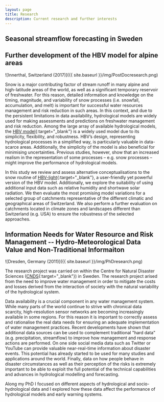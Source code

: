 ```yaml
---
layout: page
title: Research
description: Current research and further interests
---
```


## Seasonal streamflow forecasting in Sweden

<div class="line-separator"></div>

## Further development of the HBV model for alpine areas

![Innerthal, Switzerland (2017)]({{ site.baseurl }}/img/PostDocresearch.png)

Snow is a major contributing factor of stream runoff in many alpine and high-latitude areas of the world, as well as a significant temporary reservoir of freshwater. For this reason, detailed information and knowledge on the timing, magnitude, and variability of snow processes (i.e. snowfall, accumulation, and melt) is important for successful water resources management and risk reduction in such areas. In this context, and due to the persistent limitations in data availability, hydrological models are widely used for making assessments and predictions on freshwater management and risk reduction. Among the large array of available hydrological models, the [HBV model](https://www.smhi.se/en/research/research-departments/hydrology/hbv-1.90007){:target="_blank"} is a widely used model due to its simplicity, flexibility, and robustness. HBV’s design, representing hydrological processes in a simplified way, is particularly valuable in data-scarce areas. Additionally, the simplicity of the model is also beneficial for minimising uncertainties. Previous studies, however, show that an increased realism in the representation of some processes – e.g. snow processes – might improve the performance of hydrological models.

In this study we review and assess alternative conceptualisations to the snow routine of [HBV-light](http://www.geo.uzh.ch/en/units/h2k/Services/HBV-Model.html){:target="_blank"}, a user-friendly yet powerful version of the HBV model. Additionally, we explore the suitability of using additional input data such as relative humidity and shortwave solar radiation. We then evaluate the most promising model variations for a selected group of catchments representative of the different climatic and geographical areas of Switzerland. We also perform a further evaluation on catchments located in climate zones and landscapes different than Switzerland (e.g. USA) to ensure the robustness of the selected approaches.

<div class="line-separator"></div>

## Information Needs for Water Resource and Risk Management -- Hydro-Meteorological Data Value and Non-Traditional Informaiton

![Dresden, Germany (2011)]({{ site.baseurl }}/img/PhDresearch.png)

The research project was carried on within the Centre for Natural Disaster Sciences ([CNDS](http://www.cnds.se/){:target="_blank"}) in Sweden. The research project arised from the need to improve water management in order to mitigate the costs and losses derived from the interaction of society with the natural variability of the hydrological system.

Data availability is a crucial component in any water management system. While many parts of the world continue to strive with chronical data scarcity, high-resolution sensor networks are becoming increasingly available in some regions. For this reason it is important to correctly assess and rationalise the real data needs for ensuring an adequate implementation of water management practices. Recent developments have shown that additional data sources can be used to complement traditional "hard data" (e.g. precipitation, streamflow) to improve how management and response actions are performed. On one side social media data such as Twitter or YouTube can provide valuable near-real-time information about disaster events. This potential has already started to be used for many studies and applications around the world. Finally, data on how people behave in disaster circumstances as well as their perception of the risks is extremely important to be able to exploit the full potential of the technical capabilities and advances in hydrological modelling and forecasting.

Along my PhD I focused on different aspects of hydrological and socio-hydrological data and I explored how these data affect the performance of hydrological models and early warning systems.
